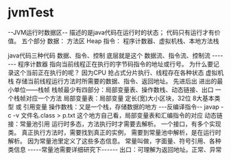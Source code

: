 # jvmTest

--JVM运行时数据区--
    描述的是java代码在运行时的状态；
    代码只有运行才有价值。
    五个部分
    数据： 方法区 Heap
    指令： 程序计数器、虚拟机栈、本地方法栈

java代码三种代码
    数据、指令、控制
    底层就是这个
    数据流、指令流、控制流
    -------
    程序计数器
        指向当前线程正在执行的字节码指令的地址或行号。
        为什么要记录这个当前正在执行的呢？
            因为CPU 抢占式分片执行、线程存在各种状态
    虚拟机栈
        存储当前线程运行方法时所需要的数据、指令、返回地址。
        先进后出
        进出的最小单位——栈帧
            栈帧最少有四部分：局部变量表、操作数栈、动态链接、出口
        一个栈帧对应一个方法
            局部变量表：局部变量 定长(宽)大小区块，32位
                       8大基本类型 或 引用变量
            操作数栈：又是一个栈，存储数据的地方
        ---反编译指令--
            javap -c -v  文件名.class > p.txt
            这个地方自己看，局部变量表和汇编指令的对应
            动态链接：常量池引用
                     运行时多态，方法执行时才需要去解析。
                     一个接口，有多个实现类。
                     真正执行方法时，需要找到真正的实例，
                     需要到常量池中解析，是在运行时解析。
                     因为常量池里定义了这些多态信息。
                     常量叫做，字面量、符号引用、各种类信息
                    -----常量池需要详细研究下------
            出口：可理解为返回地址。正常、异常
